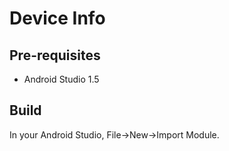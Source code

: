 # Device Info

## Pre-requisites

- Android Studio 1.5
 
## Build
 
In your Android Studio, File->New->Import Module.
